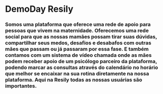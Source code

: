 # DemoDay Resily

### Somos uma plataforma que oferece uma rede de apoio para pessoas que vivem na maternidade. Oferecemos uma rede social para que as nossas mamães possam tirar suas dúvidas, compartilhar seus medos, desafios e desabafos com outras mães que passam ou já passaram por essa fase. E também contamos com um sistema de vídeo chamada onde as mães podem receber apoio de um psicólogo parceiro da plataforma, podendo marcar as consultas através do calendário no horário que melhor se encaixar na sua rotina diretamente na nossa plataforma. Aqui na Resily todas as nossas usuárias são importantes.
